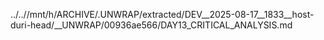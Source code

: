 ../..//mnt/h/ARCHIVE/.UNWRAP/extracted/DEV__2025-08-17__1833__host-duri-head/__UNWRAP/00936ae566/DAY13_CRITICAL_ANALYSIS.md